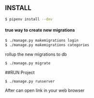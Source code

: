 ## INSTALL

```bash
$ pipenv install --dev
```

#### true way to create new migrations

```bash
$ ./manage.py makemigrations login
$ ./manage.py makemigrations categories
```

rollup the new migrations to db
```bash
$ ./manage.py migrate
```


##RUN Project

```bash
$ ./manage.py runserver
```

After can open link in your web browser 